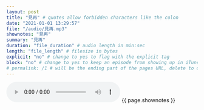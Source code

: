 ```yaml
---
layout: post
title: "見再" # quotes allow forbidden characters like the colon
date: "2021-01-01 13:29:57"
file: "/audio/見再.mp3"
shownotes: "見再"
summary: "見再"
duration: "file_duration" # audio length in min:sec
length: "file_length" # filesize in bytes
explicit: "no" # change to yes to flag with the explicit tag
block: "no" # change to yes to keep an episode from showing up in iTunes
# permalink: /1 # will be the ending part of the pages URL, delete to default to the title
---
```


<audio controls>
<source src="{{site.url}}{{site.baseurl}}{{ page.file }}" type="audio/x-mp3">
Your browser does not support the audio element.
</audio>
{{ page.shownotes }}
